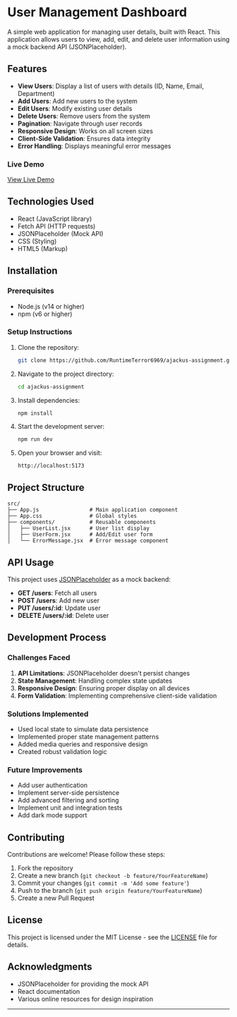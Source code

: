 # User Management Dashboard

A simple web application for managing user details, built with React. This application allows users to view, add, edit, and delete user information using a mock backend API (JSONPlaceholder).

## Features

- **View Users**: Display a list of users with details (ID, Name, Email, Department)
- **Add Users**: Add new users to the system
- **Edit Users**: Modify existing user details
- **Delete Users**: Remove users from the system
- **Pagination**: Navigate through user records
- **Responsive Design**: Works on all screen sizes
- **Client-Side Validation**: Ensures data integrity
- **Error Handling**: Displays meaningful error messages

### Live Demo

[View Live Demo](https://ajackus-assignment-sigma.vercel.app/)

## Technologies Used

- React (JavaScript library)
- Fetch API (HTTP requests)
- JSONPlaceholder (Mock API)
- CSS (Styling)
- HTML5 (Markup)

## Installation

### Prerequisites

- Node.js (v14 or higher)
- npm (v6 or higher)

### Setup Instructions

1. Clone the repository:
   ```bash
   git clone https://github.com/RuntimeTerror6969/ajackus-assignment.git
   ```
2. Navigate to the project directory:
   ```bash
   cd ajackus-assignment
   ```
3. Install dependencies:
   ```bash
   npm install
   ```
4. Start the development server:
   ```bash
   npm run dev
   ```
5. Open your browser and visit:
   ```
   http://localhost:5173
   ```

## Project Structure

```
src/
├── App.js                # Main application component
├── App.css               # Global styles
├── components/           # Reusable components
│   ├── UserList.jsx      # User list display
│   ├── UserForm.jsx      # Add/Edit user form
│   └── ErrorMessage.jsx  # Error message component
```

## API Usage

This project uses [JSONPlaceholder](https://jsonplaceholder.typicode.com/) as a mock backend:

- **GET /users**: Fetch all users
- **POST /users**: Add new user
- **PUT /users/:id**: Update user
- **DELETE /users/:id**: Delete user

## Development Process

### Challenges Faced

1. **API Limitations**: JSONPlaceholder doesn't persist changes
2. **State Management**: Handling complex state updates
3. **Responsive Design**: Ensuring proper display on all devices
4. **Form Validation**: Implementing comprehensive client-side validation

### Solutions Implemented

- Used local state to simulate data persistence
- Implemented proper state management patterns
- Added media queries and responsive design
- Created robust validation logic

### Future Improvements

- Add user authentication
- Implement server-side persistence
- Add advanced filtering and sorting
- Implement unit and integration tests
- Add dark mode support

## Contributing

Contributions are welcome! Please follow these steps:

1. Fork the repository
2. Create a new branch (`git checkout -b feature/YourFeatureName`)
3. Commit your changes (`git commit -m 'Add some feature'`)
4. Push to the branch (`git push origin feature/YourFeatureName`)
5. Create a new Pull Request

## License

This project is licensed under the MIT License - see the [LICENSE](LICENSE) file for details.

## Acknowledgments

- JSONPlaceholder for providing the mock API
- React documentation
- Various online resources for design inspiration

---
